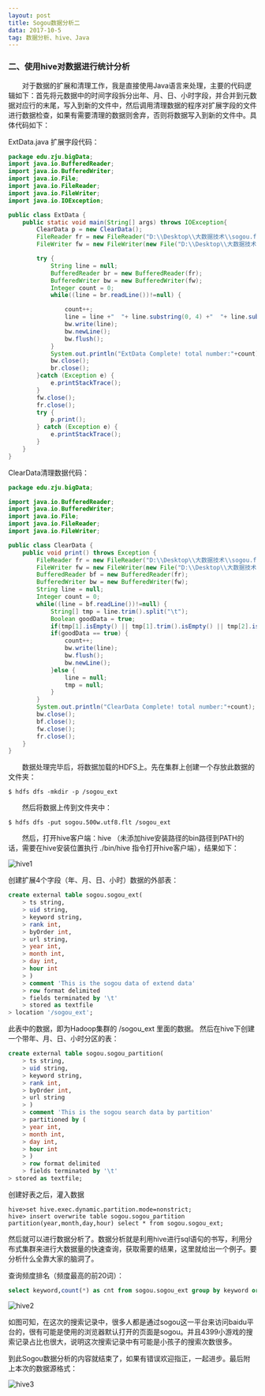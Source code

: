 ```yaml
---
layout: post
title: Sogou数据分析二
data: 2017-10-5
tag: 数据分析、hive、Java
---
```


### 二、使用hive对数据进行统计分析

　　对于数据的扩展和清理工作，我是直接使用Java语言来处理，主要的代码逻辑如下：首先将元数据中的时间字段拆分出年、月、日、小时字段，并合并到元数据对应行的末尾，写入到新的文件中，然后调用清理数据的程序对扩展字段的文件进行数据检查，如果有需要清理的数据则舍弃，否则将数据写入到新的文件中。具体代码如下：

ExtData.java 扩展字段代码：
```java
package edu.zju.bigData;
import java.io.BufferedReader;
import java.io.BufferedWriter;
import java.io.File;
import java.io.FileReader;
import java.io.FileWriter;
import java.io.IOException;

public class ExtData {
	public static void main(String[] args) throws IOException{
		ClearData p = new ClearData();
		FileReader fr = new FileReader("D:\\Desktop\\大数据技术\\sogou.full.utf8");
		FileWriter fw = new FileWriter(new File("D:\\Desktop\\大数据技术\\sogou.full.utf8.ext"));

		try {
			String line = null;
			BufferedReader br = new BufferedReader(fr);
			BufferedWriter bw = new BufferedWriter(fw);
			Integer count = 0;
			while((line = br.readLine())!=null) {

				count++;
				line = line +"	"+ line.substring(0, 4) +"	"+ line.substring(4, 6) +"	"+ line.substring(6,8) +"	"+ line.substring(8, 10);
				bw.write(line);
				bw.newLine();
				bw.flush();
			}
			System.out.println("ExtData Complete! total number:"+count);
			bw.close();
			br.close();
		}catch (Exception e) {
			e.printStackTrace();
		}
		fw.close();
		fr.close();
		try {
			p.print();
		} catch (Exception e) {
			e.printStackTrace();
		}
	}
}

```
ClearData清理数据代码：
```java
package edu.zju.bigData;

import java.io.BufferedReader;
import java.io.BufferedWriter;
import java.io.File;
import java.io.FileReader;
import java.io.FileWriter;

public class ClearData {
	public void print() throws Exception {
		FileReader fr = new FileReader("D:\\Desktop\\大数据技术\\sogou.full.utf8.ext");
		FileWriter fw = new FileWriter(new File("D:\\Desktop\\大数据技术\\sogou.full.utf8.flt"));
		BufferedReader bf = new BufferedReader(fr);
		BufferedWriter bw = new BufferedWriter(fw);
		String line = null;
		Integer count = 0;
		while((line = bf.readLine())!=null) {
			String[] tmp = line.trim().split("\t");
			Boolean goodData = true;
			if(tmp[1].isEmpty() || tmp[1].trim().isEmpty() || tmp[2].isEmpty() || tmp[2].trim().isEmpty())goodData=false;
			if(goodData == true) {
				count++;
				bw.write(line);
				bw.flush();
				bw.newLine();
			}else {
				line = null;
				tmp = null;
			}
		}
		System.out.println("ClearData Complete! total number:"+count);
		bw.close();
		bf.close();
		fw.close();
		fr.close();
	}
}

```
　　数据处理完毕后，将数据加载的HDFS上。先在集群上创建一个存放此数据的文件夹：
```hadoop
$ hdfs dfs -mkdir -p /sogou_ext
```
　　然后将数据上传到文件夹中：
```hadoop
$ hdfs dfs -put sogou.500w.utf8.flt /sogou_ext
```
　　然后，打开hive客户端：hive （未添加hive安装路径的bin路径到PATH的话，需要在hive安装位置执行 ./bin/hive 指令打开hive客户端），结果如下：

![hive1](/images/posts/Sogou/hive1.png)

创建扩展4个字段（年、月、日、小时）数据的外部表：
```sql
create external table sogou.sogou_ext(
    > ts string,
    > uid string,
    > keyword string,
    > rank int,
    > byOrder int,
    > url string,
    > year int,
    > month int,
    > day int,
    > hour int
    > )
    > comment 'This is the sogou data of extend data'
    > row format delimited
    > fields terminated by '\t'
    > stored as textfile
> location '/sogou_ext';

```
此表中的数据，即为Hadoop集群的 /sogou_ext 里面的数据。
然后在hive下创建一个带年、月、日、小时分区的表：
```sql
create external table sogou.sogou_partition(
    > ts string,
    > uid string,
    > keyword string,
    > rank int,
    > byOrder int,
    > url string
    > )
    > comment 'This is the sogou search data by partition'
    > partitioned by (
    > year int,
    > month int,
    > day int,
    > hour int
    > )
    > row format delimited
    > fields terminated by '\t'
> stored as textfile;

```
创建好表之后，灌入数据
```hive
hive>set hive.exec.dynamic.partition.mode=nonstrict;
hive> insert overwrite table sogou.sogou_partition partition(year,month,day,hour) select * from sogou.sogou_ext;

```
然后就可以进行数据分析了。数据分析就是利用hive进行sql语句的书写，利用分布式集群来进行大数据量的快速查询，获取需要的结果，这里就给出一个例子。要分析什么全靠大家的脑洞了。

查询频度排名（频度最高的前20词）：
```sql
select keyword,count(*) as cnt from sogou.sogou_ext group by keyword order by cnt desc limit 20;
```
![hive2](/images/posts/Sogou/hive2.png)

如图可知，在这次的搜索记录中，很多人都是通过sogou这一平台来访问baidu平台的，很有可能是使用的浏览器默认打开的页面是sogou。并且4399小游戏的搜索记录占比也很大，说明这次搜索记录中有可能是小孩子的搜索次数很多。

到此Sogou数据分析的内容就结束了，如果有错误欢迎指正，一起进步。最后附上本次的数据源格式：

![hive3](/images/posts/Sogou/hive3.png)